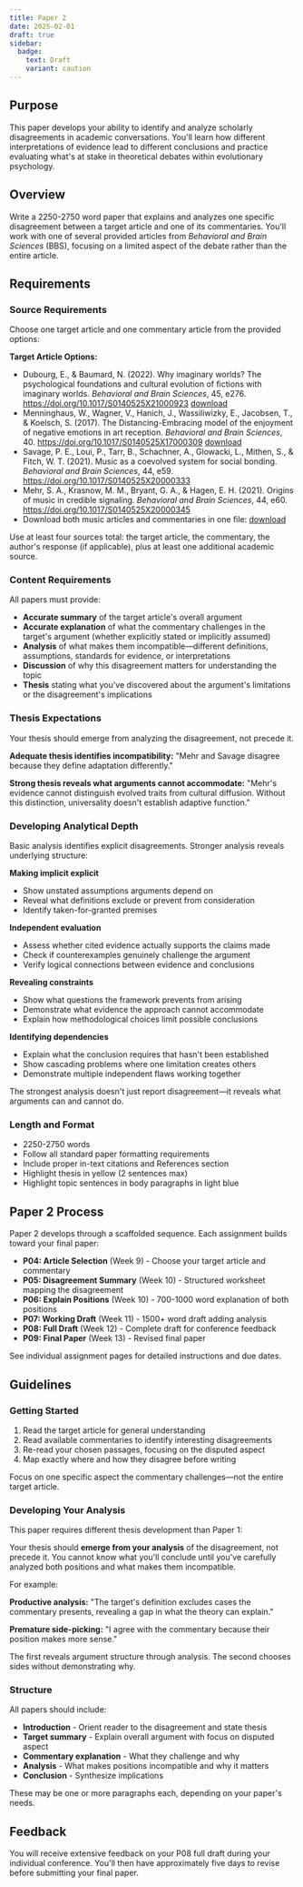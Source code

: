 ```yaml
---
title: Paper 2
date: 2025-02-01
draft: true
sidebar:
  badge:
    text: Draft
    variant: caution
---
```


## Purpose

This paper develops your ability to identify and analyze scholarly disagreements in academic conversations. You'll learn how different interpretations of evidence lead to different conclusions and practice evaluating what's at stake in theoretical debates within evolutionary psychology.

## Overview

Write a 2250-2750 word paper that explains and analyzes one specific disagreement between a target article and one of its commentaries. You'll work with one of several provided articles from *Behavioral and Brain Sciences* (BBS), focusing on a limited aspect of the debate rather than the entire article.

## Requirements

### Source Requirements

Choose one target article and one commentary article from the provided options:

**Target Article Options:**

- Dubourg, E., & Baumard, N. (2022). Why imaginary worlds? The psychological foundations and cultural evolution of fictions with imaginary worlds. *Behavioral and Brain Sciences*, 45, e276. https://doi.org/10.1017/S0140525X21000923  [download](/downloads/dubourgWhyImaginaryWorlds2022.pdf)
- Menninghaus, W., Wagner, V., Hanich, J., Wassiliwizky, E., Jacobsen, T., & Koelsch, S. (2017). The Distancing-Embracing model of the enjoyment of negative emotions in art reception. *Behavioral and Brain Sciences*, 40. https://doi.org/10.1017/S0140525X17000309  [download](/downloads/menninghausDistancingEmbracingModelEnjoyment2017.pdf)
- Savage, P. E., Loui, P., Tarr, B., Schachner, A., Glowacki, L., Mithen, S., & Fitch, W. T. (2021). Music as a coevolved system for social bonding. *Behavioral and Brain Sciences*, 44, e59. https://doi.org/10.1017/S0140525X20000333
- Mehr, S. A., Krasnow, M. M., Bryant, G. A., & Hagen, E. H. (2021). Origins of music in credible signaling. *Behavioral and Brain Sciences*, 44, e60. https://doi.org/10.1017/S0140525X20000345
- Download both music articles and commentaries in one file: [download](/downloads/savage-mehrMusicEvolution.pdf)

Use at least four sources total: the target article, the commentary, the author's response (if applicable), plus at least one additional academic source.

### Content Requirements

All papers must provide:

- **Accurate summary** of the target article's overall argument
- **Accurate explanation** of what the commentary challenges in the target's argument (whether explicitly stated or implicitly assumed)
- **Analysis** of what makes them incompatible—different definitions, assumptions, standards for evidence, or interpretations
- **Discussion** of why this disagreement matters for understanding the topic
- **Thesis** stating what you've discovered about the argument's limitations or the disagreement's implications

### Thesis Expectations

Your thesis should emerge from analyzing the disagreement, not precede it.

**Adequate thesis identifies incompatibility:**
"Mehr and Savage disagree because they define adaptation differently."

**Strong thesis reveals what arguments cannot accommodate:**
"Mehr's evidence cannot distinguish evolved traits from cultural diffusion. Without this distinction, universality doesn't establish adaptive function."

### Developing Analytical Depth

Basic analysis identifies explicit disagreements. Stronger analysis reveals underlying structure:

**Making implicit explicit**
- Show unstated assumptions arguments depend on
- Reveal what definitions exclude or prevent from consideration
- Identify taken-for-granted premises

**Independent evaluation**  
- Assess whether cited evidence actually supports the claims made
- Check if counterexamples genuinely challenge the argument
- Verify logical connections between evidence and conclusions

**Revealing constraints**
- Show what questions the framework prevents from arising
- Demonstrate what evidence the approach cannot accommodate
- Explain how methodological choices limit possible conclusions

**Identifying dependencies**
- Explain what the conclusion requires that hasn't been established
- Show cascading problems where one limitation creates others
- Demonstrate multiple independent flaws working together

The strongest analysis doesn't just report disagreement—it reveals what arguments can and cannot do.

### Length and Format

- 2250-2750 words
- Follow all standard paper formatting requirements
- Include proper in-text citations and References section
- Highlight thesis in yellow (2 sentences max)
- Highlight topic sentences in body paragraphs in light blue

## Paper 2 Process

Paper 2 develops through a scaffolded sequence. Each assignment builds toward your final paper:

- **P04: Article Selection** (Week 9) - Choose your target article and commentary
- **P05: Disagreement Summary** (Week 10) - Structured worksheet mapping the disagreement
- **P06: Explain Positions** (Week 10) - 700-1000 word explanation of both positions
- **P07: Working Draft** (Week 11) - 1500+ word draft adding analysis
- **P08: Full Draft** (Week 12) - Complete draft for conference feedback
- **P09: Final Paper** (Week 13) - Revised final paper

See individual assignment pages for detailed instructions and due dates.

## Guidelines

### Getting Started

1. Read the target article for general understanding
2. Read available commentaries to identify interesting disagreements
3. Re-read your chosen passages, focusing on the disputed aspect
4. Map exactly where and how they disagree before writing

Focus on one specific aspect the commentary challenges—not the entire target article.

### Developing Your Analysis

This paper requires different thesis development than Paper 1:

Your thesis should **emerge from your analysis** of the disagreement, not precede it. You cannot know what you'll conclude until you've carefully analyzed both positions and what makes them incompatible.

For example:

**Productive analysis:** "The target's definition excludes cases the commentary presents, revealing a gap in what the theory can explain."

**Premature side-picking:** "I agree with the commentary because their position makes more sense."

The first reveals argument structure through analysis. The second chooses sides without demonstrating why.

### Structure

All papers should include:

- **Introduction** - Orient reader to the disagreement and state thesis
- **Target summary** - Explain overall argument with focus on disputed aspect  
- **Commentary explanation** - What they challenge and why
- **Analysis** - What makes positions incompatible and why it matters
- **Conclusion** - Synthesize implications

These may be one or more paragraphs each, depending on your paper's needs.

## Feedback

You will receive extensive feedback on your P08 full draft during your individual conference. You'll then have approximately five days to revise before submitting your final paper.
